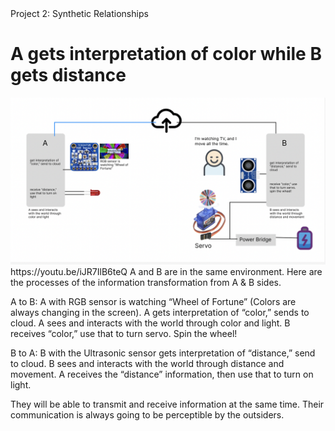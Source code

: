 <html lang="en">
<head>
    <meta charset="UTF-8">
    <meta name="viewport" content="width=device-width, initial-scale=1.0">
   Project 2: Synthetic Relationships
</head>
<body>
    <h1> A gets interpretation of color while B gets distance </h1>
    <p></p>
    <img src="Diagram_2.png" alt="A diagram for the process">
</body>
    https://youtu.be/iJR7IlB6teQ
    A and B are in the same environment. Here are the processes of the information transformation from A & B sides.

A to B: A with RGB sensor is watching “Wheel of Fortune” (Colors are always changing in the screen). A gets interpretation of “color,” sends to cloud. A sees and interacts with the world through color and light. B receives “color,” use that to turn servo. Spin the wheel!

B to A: B with the Ultrasonic sensor gets interpretation of “distance,” send to cloud. B sees and interacts with the world through distance and movement. A receives the “distance” information, then use that to turn on light.

They will be able to transmit and receive information at the same time. Their communication is always going to be perceptible by the outsiders.
</html>
